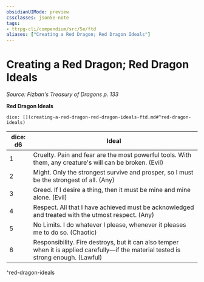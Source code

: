 ```yaml
---
obsidianUIMode: preview
cssclasses: json5e-note
tags:
- ttrpg-cli/compendium/src/5e/ftd
aliases: ["Creating a Red Dragon; Red Dragon Ideals"]
---
```

# Creating a Red Dragon; Red Dragon Ideals
*Source: Fizban's Treasury of Dragons p. 133* 

**Red Dragon Ideals**

`dice: [](creating-a-red-dragon-red-dragon-ideals-ftd.md#^red-dragon-ideals)`

| dice: d6 | Ideal |
|----------|-------|
| 1 | Cruelty. Pain and fear are the most powerful tools. With them, any creature's will can be broken. (Evil) |
| 2 | Might. Only the strongest survive and prosper, so I must be the strongest of all. (Any) |
| 3 | Greed. If I desire a thing, then it must be mine and mine alone. (Evil) |
| 4 | Respect. All that I have achieved must be acknowledged and treated with the utmost respect. (Any) |
| 5 | No Limits. I do whatever I please, whenever it pleases me to do so. (Chaotic) |
| 6 | Responsibility. Fire destroys, but it can also temper when it is applied carefully—if the material tested is strong enough. (Lawful) |
^red-dragon-ideals